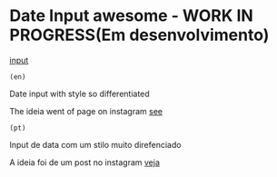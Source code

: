 # Date Input awesome - WORK IN PROGRESS(Em desenvolvimento)

[input](https://bonbj.github.io/random-studies/projects/date-input-awesome/)

    (en)
Date input with style so differentiated

The ideia went of page on instagram [see](https://www.instagram.com/reel/CdgiLwqFqwX/?igshid=YmMyMTA2M2Y=)

    (pt)
Input de data com um stilo muito direfenciado

A ideia foi de um post no instagram [veja](https://www.instagram.com/reel/CdgiLwqFqwX/?igshid=YmMyMTA2M2Y=)